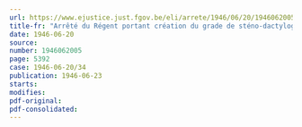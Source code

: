 ```yaml
---
url: https://www.ejustice.just.fgov.be/eli/arrete/1946/06/20/1946062005/justel
title-fr: "Arrêté du Régent portant création du grade de sténo-dactylographe secrétaire"
date: 1946-06-20
source:
number: 1946062005
page: 5392
case: 1946-06-20/34
publication: 1946-06-23
starts:
modifies:
pdf-original:
pdf-consolidated:
---
```


